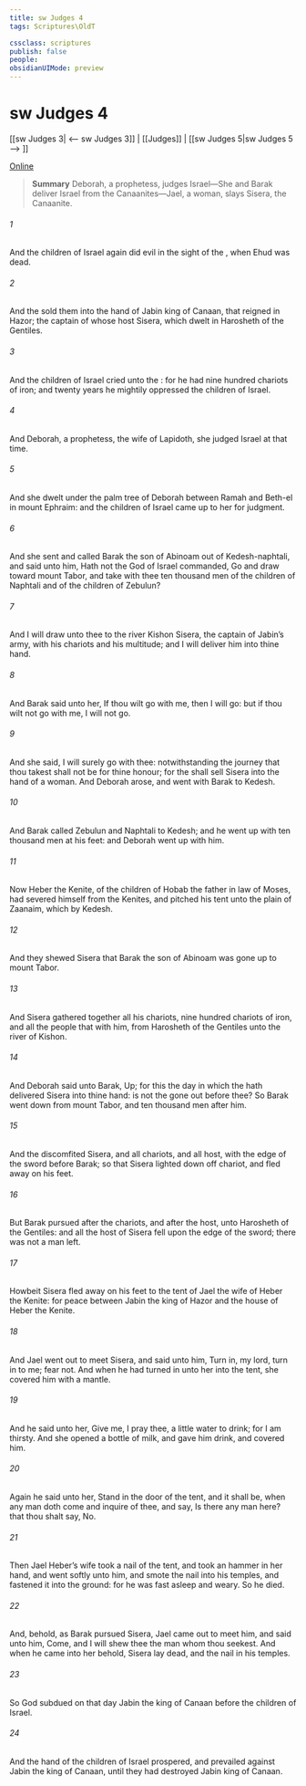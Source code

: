 ```yaml
---
title: sw Judges 4
tags: Scriptures\OldT

cssclass: scriptures
publish: false
people:
obsidianUIMode: preview
---
```


# sw Judges 4
[[sw Judges 3| <-- sw Judges 3]] | [[Judges]] | [[sw Judges 5|sw Judges 5 --> ]]

[Online](https://churchofjesuschrist.org/study/scriptures/ot/judg/4?lang=eng)

> __Summary__
Deborah, a prophetess, judges Israel—She and Barak deliver Israel from the Canaanites—Jael, a woman, slays Sisera, the Canaanite.

###### 1 
And the children of Israel again did evil in the sight of the , when Ehud was dead.

###### 2 
And the  sold them into the hand of Jabin king of Canaan, that reigned in Hazor; the captain of whose host  Sisera, which dwelt in Harosheth of the Gentiles.

###### 3 
And the children of Israel cried unto the : for he had nine hundred chariots of iron; and twenty years he mightily oppressed the children of Israel.

###### 4 
And Deborah, a prophetess, the wife of Lapidoth, she judged Israel at that time.

###### 5 
And she dwelt under the palm tree of Deborah between Ramah and Beth-el in mount Ephraim: and the children of Israel came up to her for judgment.

###### 6 
And she sent and called Barak the son of Abinoam out of Kedesh-naphtali, and said unto him, Hath not the  God of Israel commanded,  Go and draw toward mount Tabor, and take with thee ten thousand men of the children of Naphtali and of the children of Zebulun?

###### 7 
And I will draw unto thee to the river Kishon Sisera, the captain of Jabin’s army, with his chariots and his multitude; and I will deliver him into thine hand.

###### 8 
And Barak said unto her, If thou wilt go with me, then I will go: but if thou wilt not go with me,  I will not go.

###### 9 
And she said, I will surely go with thee: notwithstanding the journey that thou takest shall not be for thine honour; for the  shall sell Sisera into the hand of a woman. And Deborah arose, and went with Barak to Kedesh.

###### 10 
And Barak called Zebulun and Naphtali to Kedesh; and he went up with ten thousand men at his feet: and Deborah went up with him.

###### 11 
Now Heber the Kenite,  of the children of Hobab the father in law of Moses, had severed himself from the Kenites, and pitched his tent unto the plain of Zaanaim, which  by Kedesh.

###### 12 
And they shewed Sisera that Barak the son of Abinoam was gone up to mount Tabor.

###### 13 
And Sisera gathered together all his chariots,  nine hundred chariots of iron, and all the people that  with him, from Harosheth of the Gentiles unto the river of Kishon.

###### 14 
And Deborah said unto Barak, Up; for this  the day in which the  hath delivered Sisera into thine hand: is not the  gone out before thee? So Barak went down from mount Tabor, and ten thousand men after him.

###### 15 
And the  discomfited Sisera, and all  chariots, and all  host, with the edge of the sword before Barak; so that Sisera lighted down off  chariot, and fled away on his feet.

###### 16 
But Barak pursued after the chariots, and after the host, unto Harosheth of the Gentiles: and all the host of Sisera fell upon the edge of the sword;  there was not a man left.

###### 17 
Howbeit Sisera fled away on his feet to the tent of Jael the wife of Heber the Kenite: for  peace between Jabin the king of Hazor and the house of Heber the Kenite.

###### 18 
And Jael went out to meet Sisera, and said unto him, Turn in, my lord, turn in to me; fear not. And when he had turned in unto her into the tent, she covered him with a mantle.

###### 19 
And he said unto her, Give me, I pray thee, a little water to drink; for I am thirsty. And she opened a bottle of milk, and gave him drink, and covered him.

###### 20 
Again he said unto her, Stand in the door of the tent, and it shall be, when any man doth come and inquire of thee, and say, Is there any man here? that thou shalt say, No.

###### 21 
Then Jael Heber’s wife took a nail of the tent, and took an hammer in her hand, and went softly unto him, and smote the nail into his temples, and fastened it into the ground: for he was fast asleep and weary. So he died.

###### 22 
And, behold, as Barak pursued Sisera, Jael came out to meet him, and said unto him, Come, and I will shew thee the man whom thou seekest. And when he came into her  behold, Sisera lay dead, and the nail  in his temples.

###### 23 
So God subdued on that day Jabin the king of Canaan before the children of Israel.

###### 24 
And the hand of the children of Israel prospered, and prevailed against Jabin the king of Canaan, until they had destroyed Jabin king of Canaan.

